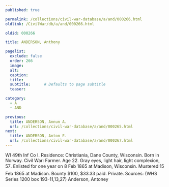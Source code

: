 ```yaml
---
published: true

permalink: /collections/civil-war-database/a/and/000266.html
oldlink: /CivilWar/db/a/and/000266.html

oldid: 000266

title: ANDERSON, Anthony

pagelist:
  exclude: false
  order: 266
  image: 
  alt:
  caption:
  title:
  subtitle:      # Defaults to page subtitle
  teaser:

category: 
  - A 
  - AND

previous:
  title: ANDERSON, Annun A.
  url: /collections/civil-war-database/a/and/000265.html  
next:
  title: ANDERSON, Anton E.
  url: /collections/civil-war-database/a/and/000267.html   
---
```

WI 49th Inf Co I. Residence: Christiania, Dane County, Wisconsin. Born in Norway. Civil War: Farmer. Age 22. Gray eyes, light hair, light complexion, 5&#146;7&#148;. Enlisted for one year on 8 Feb 1865 at Madison, Wisconsin. Mustered 15 Feb 1865 at Madison. Bounty $100, $33.33 paid. Private. Sources: (WHS Series 1200 box 193-11,13,27) &#147;Anderson, Antoney&#148;